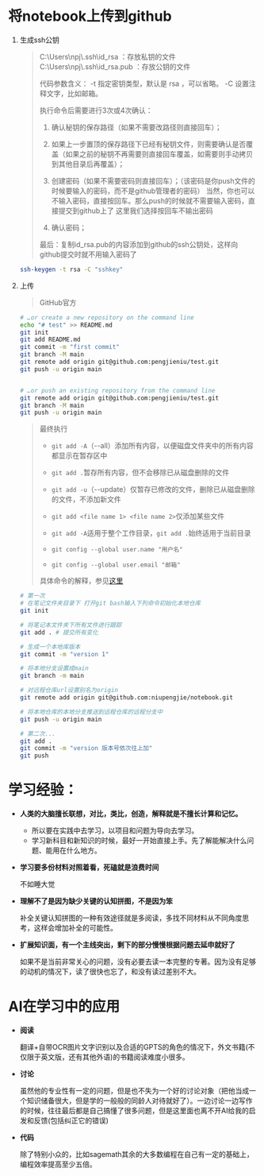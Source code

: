 # 将notebook上传到github

1. 生成ssh公钥

   > C:\Users\npj\\.ssh\id_rsa ：存放私钥的文件
   > C:\Users\npj\\.ssh\id_rsa.pub ：存放公钥的文件
   >
   > 
   >
   > 代码参数含义：
   > -t 指定密钥类型，默认是 rsa ，可以省略。
   > -C 设置注释文字，比如邮箱。
   >
   > 
   >
   > 执行命令后需要进行3次或4次确认：
   >
   > 1. 确认秘钥的保存路径（如果不需要改路径则直接回车）；
   >
   > 2. 如果上一步置顶的保存路径下已经有秘钥文件，则需要确认是否覆盖（如果之前的秘钥不再需要则直接回车覆盖，如需要则手动拷贝到其他目录后再覆盖）；
   > 3. 创建密码（如果不需要密码则直接回车）；（该密码是你push文件的时候要输入的密码，而不是github管理者的密码）
   >    当然，你也可以不输入密码，直接按回车。那么push的时候就不需要输入密码，直接提交到github上了
   >    这里我们选择按回车不输出密码
   >
   > 4. 确认密码；
   >
   >    
   >
   > 最后：复制id_rsa.pub的内容添加到github的ssh公钥处，这样向github提交时就不用输入密码了

   ```bash
   ssh-keygen -t rsa -C "sshkey"
   ```

   

2. 上传

   > GitHub官方

   ```bash
   # …or create a new repository on the command line
   echo "# test" >> README.md
   git init
   git add README.md
   git commit -m "first commit"
   git branch -M main
   git remote add origin git@github.com:pengjieniu/test.git
   git push -u origin main
   
   
   # …or push an existing repository from the command line
   git remote add origin git@github.com:pengjieniu/test.git
   git branch -M main
   git push -u origin main
   
   ```

   > 最终执行
   >
   > - `git add -A`（--all）添加所有内容，以便磁盘文件夹中的所有内容都显示在暂存区中
   > - `git add .`暂存所有内容，但不会移除已从磁盘删除的文件
   > - `git add -u`（--update）仅暂存已修改的文件，删除已从磁盘删除的文件，不添加新文件
   > - `git add <file name 1> <file name 2>`仅添加某些文件
   >
   > - `git add -A`适用于整个工作目录，`git add .`始终适用于当前目录
   >
   > - `git config --global user.name "用户名" `
   >
   > - `git config --global user.email "邮箱"`
   >
   > 具体命令的解释，参见[这里](https://blog.csdn.net/wq6ylg08/article/details/89028412)
   
   ```bash
   # 第一次
   # 在笔记文件夹目录下 打开git bash输入下列命令初始化本地仓库
   git init 
   
   # 将笔记本文件夹下所有文件进行跟踪
   git add . # 提交所有变化
   
   # 生成一个本地库版本
   git commit -m "version 1"
   
   # 将本地分支设置成main
   git branch -m main
   
   # 对远程仓库url设置别名为origin
   git remote add origin git@github.com:niupengjie/notebook.git
   
   # 将本地仓库的本地分支推送到远程仓库的远程分支中
   git push -u origin main
   ```
   
   ```bash
   # 第二次...
   git add .
   git commit -m "version 版本号依次往上加"
   git push
   ```
   
   

# 学习经验：

- **人类的大脑擅长联想，对比，类比，创造，解释就是不擅长计算和记忆。**
  
  - 所以要在实践中去学习，以项目和问题为导向去学习。
  - 学习新科目和新知识的时候，最好一开始直接上手。先了解能解决什么问题、能用在什么地方。
  
- **学习要多份材料对照着看，死磕就是浪费时间**

  不如睡大觉

- **理解不了是因为缺少关键的认知拼图，不是因为笨**

  补全关键认知拼图的一种有效途径就是多阅读，多找不同材料从不同角度思考，这样会增加补全的可能性。

- **扩展知识面，有一个主线突出，剩下的部分慢慢根据问题去延申就好了**

  如果不是当前非常关心的问题，没有必要去读一本完整的专著。因为没有足够的动机的情况下，读了很快也忘了，和没有读过差别不大。

# AI在学习中的应用

- **阅读**

  翻译+自带OCR图片文字识别以及合适的GPTS的角色的情况下，外文书籍(不仅限于英文版，还有其他外语)的书籍阅读难度小很多。

- **讨论**

  虽然他的专业性有一定的问题，但是也不失为一个好的讨论对象（把他当成一个知识储备很大，但是学的一般般的同龄人对待就好了）。一边讨论一边写作的时候，往往最后都是自己搞懂了很多问题，但是这里面也离不开AI给我的启发和反馈(包括纠正它的错误)

- **代码**

  除了特别小众的，比如sagemath其余的大多数编程在自己有一定的基础上，编程效率提高至少五倍。